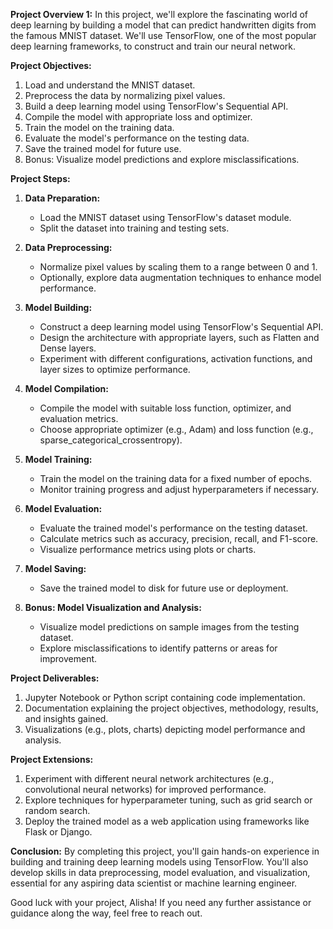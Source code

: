 
**Project Overview 1:**
In this project, we'll explore the fascinating world of deep learning by building a model that can predict handwritten digits from the famous MNIST dataset. We'll use TensorFlow, one of the most popular deep learning frameworks, to construct and train our neural network.

**Project Objectives:**
1. Load and understand the MNIST dataset.
2. Preprocess the data by normalizing pixel values.
3. Build a deep learning model using TensorFlow's Sequential API.
4. Compile the model with appropriate loss and optimizer.
5. Train the model on the training data.
6. Evaluate the model's performance on the testing data.
7. Save the trained model for future use.
8. Bonus: Visualize model predictions and explore misclassifications.

**Project Steps:**
1. **Data Preparation:**
   - Load the MNIST dataset using TensorFlow's dataset module.
   - Split the dataset into training and testing sets.

2. **Data Preprocessing:**
   - Normalize pixel values by scaling them to a range between 0 and 1.
   - Optionally, explore data augmentation techniques to enhance model performance.

3. **Model Building:**
   - Construct a deep learning model using TensorFlow's Sequential API.
   - Design the architecture with appropriate layers, such as Flatten and Dense layers.
   - Experiment with different configurations, activation functions, and layer sizes to optimize performance.

4. **Model Compilation:**
   - Compile the model with suitable loss function, optimizer, and evaluation metrics.
   - Choose appropriate optimizer (e.g., Adam) and loss function (e.g., sparse_categorical_crossentropy).

5. **Model Training:**
   - Train the model on the training data for a fixed number of epochs.
   - Monitor training progress and adjust hyperparameters if necessary.

6. **Model Evaluation:**
   - Evaluate the trained model's performance on the testing dataset.
   - Calculate metrics such as accuracy, precision, recall, and F1-score.
   - Visualize performance metrics using plots or charts.

7. **Model Saving:**
   - Save the trained model to disk for future use or deployment.

8. **Bonus: Model Visualization and Analysis:**
   - Visualize model predictions on sample images from the testing dataset.
   - Explore misclassifications to identify patterns or areas for improvement.

**Project Deliverables:**
1. Jupyter Notebook or Python script containing code implementation.
2. Documentation explaining the project objectives, methodology, results, and insights gained.
3. Visualizations (e.g., plots, charts) depicting model performance and analysis.

**Project Extensions:**
1. Experiment with different neural network architectures (e.g., convolutional neural networks) for improved performance.
2. Explore techniques for hyperparameter tuning, such as grid search or random search.
3. Deploy the trained model as a web application using frameworks like Flask or Django.

**Conclusion:**
By completing this project, you'll gain hands-on experience in building and training deep learning models using TensorFlow. You'll also develop skills in data preprocessing, model evaluation, and visualization, essential for any aspiring data scientist or machine learning engineer.

Good luck with your project, Alisha! If you need any further assistance or guidance along the way, feel free to reach out.
